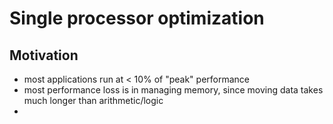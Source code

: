 # Single processor optimization

## Motivation

- most applications run at < 10% of "peak" performance
- most performance loss is in managing memory, since moving data takes much longer than arithmetic/logic
- 



